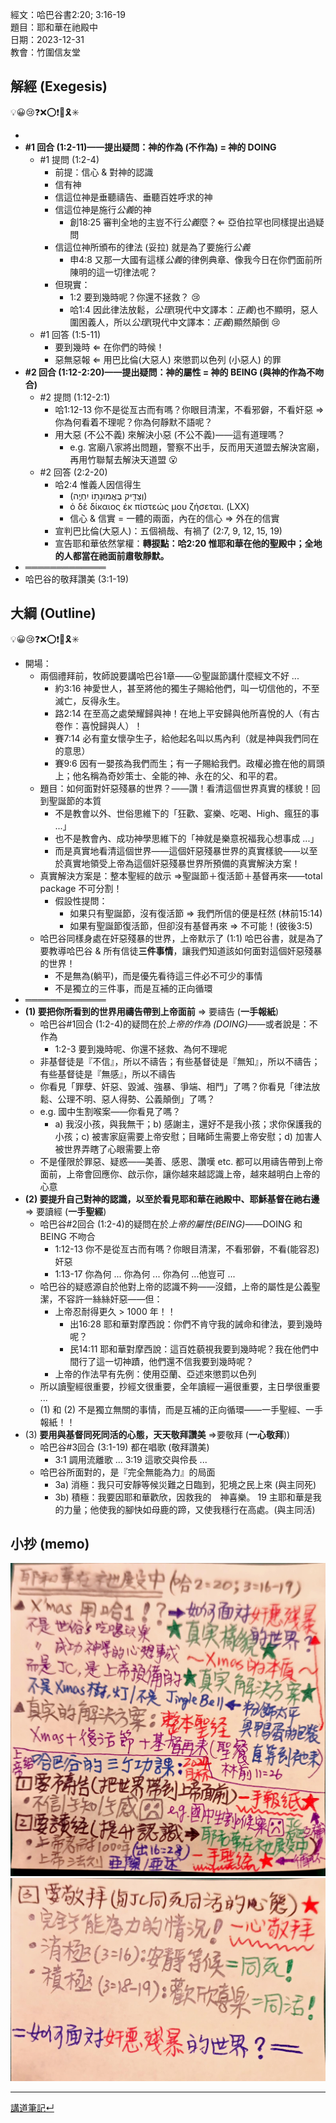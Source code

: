 經文：哈巴谷書2:20; 3:16-19   
題目：耶和華在祂殿中   
日期：2023-12-31   
教會：竹圍信友堂   


## 解經 (Exegesis)
💡😀😢❓❌⭕❗🎀🎗️✳️

- 
- **#1 回合 (1:2-11)——提出疑問：神的作為 (不作為) = 神的 DOING**
	- #1 提問 (1:2-4)
		- 前提：信心 & 對神的認識
		- 信有神
		- 信這位神是垂聽禱告、垂聽百姓呼求的神
		- 信這位神是施行*公義*的神
			- 創18:25 審判全地的主豈不行*公義*麼？⇐ 亞伯拉罕也同樣提出過疑問
		- 信這位神所頒布的律法 (妥拉) 就是為了要施行*公義*
			- 申4:8 又那一大國有這樣*公義*的律例典章、像我今日在你們面前所陳明的這一切律法呢？ 
		- 但現實：
			- 1:2 要到幾時呢？你還不拯救？ 😢
			- 哈1:4 因此律法放鬆，*公理*(現代中文譯本：*正義*)也不顯明，惡人圍困義人，所以*公理*(現代中文譯本：*正義*)顯然顛倒 😢
	- #1 回答 (1:5-11)
		- 要到幾時 ⇐ 在你們的時候！
		- 惡無惡報 ⇐ 用巴比倫(大惡人) 來懲罰以色列 (小惡人) 的罪
- **#2 回合 (1:12-2:20)——提出疑問：神的屬性 = 神的 BEING (與神的作為不吻合)**
	- #2 提問 (1:12-2:1)
		- 哈1:12-13 你不是從亙古而有嗎？你眼目清潔，不看邪僻，不看奸惡 ⇒ 你為何看着不理呢？你為何靜默不語呢？
		- 用大惡 (不公不義) 來解決小惡 (不公不義)——這有道理嗎？
			- e.g. 宮廟八家將出問題，警察不出手，反而用天道盟去解決宮廟，再用竹聯幫去解決天道盟 😮
	- #2 回答 (2:2-20)
		- 哈2:4 惟義人因信得生
			- (‎וְצַדִּ֖יק בֶּאֱמוּנָת֥וֹ יִחְיֶֽה) 
			- ὁ δὲ δίκαιος ἐκ πίστεώς μου ζήσεται. (LXX)
			- 信心 & 信實 = 一體的兩面，內在的信心 ⇒ 外在的信實
		- 宣判巴比倫(大惡人)：五個禍哉、有禍了 (2:7, 9, 12, 15, 19) 
		- 宣告耶和華依然掌權：**轉捩點：哈2:20 惟耶和華在他的聖殿中；全地的人都當在祂面前肅敬靜默。**
- ═════════════
- 哈巴谷的敬拜讚美 (3:1-19)

## 大綱 (Outline)
💡😀😢❓❌⭕❗🎀🎗️✳️

- 開場：
	- 兩個禮拜前，牧師說要講哈巴谷1章——😮聖誕節講什麼經文不好 ...
		- 約3:16 神愛世人，甚至將他的獨生子賜給他們，叫一切信他的，不至滅亡，反得永生。 
		- 路2:14 在至高之處榮耀歸與神！在地上平安歸與他所喜悅的人（有古卷作：喜悅歸與人）！ 
		- 賽7:14 必有童女懷孕生子，給他起名叫以馬內利（就是神與我們同在的意思）
		- 賽9:6 因有一嬰孩為我們而生；有一子賜給我們。政權必擔在他的肩頭上；他名稱為奇妙策士、全能的神、永在的父、和平的君。 
	- 題目：如何面對奸惡殘暴的世界？——讚！看清這個世界真實的樣貌！回到聖誕節的本質
		- 不是教會以外、世俗思維下的「狂歡、宴樂、吃喝、High、瘋狂的事 ...」
		- 也不是教會內、成功神學思維下的「神就是樂意祝福我心想事成 ...」
		- 而是真實地看清這個世界——這個奸惡殘暴世界的真實樣貌——以至於真實地領受上帝為這個奸惡殘暴世界所預備的真實解決方案！
	- 真實解決方案是：整本聖經的啟示 ⇒聖誕節＋復活節＋基督再來——total package 不可分割！
		- 假設性提問：
			- 如果只有聖誕節，沒有復活節 ⇒ 我們所信的便是枉然 (林前15:14)
			- 如果有聖誕節復活節，但卻沒有基督再來 ⇒ 不可能！(彼後3:5)
	- 哈巴谷同樣身處在奸惡殘暴的世界，上帝默示了 (1:1) 哈巴谷書，就是為了要教導哈巴谷 & 所有信徒**三件事情**，讓我們知道該如何面對這個奸惡殘暴的世界！
		- 不是無為(躺平)，而是優先看待這三件必不可少的事情
		- 不是獨立的三件事，而是互補的正向循環
- ═════════════
- **(1) 要把你所看到的世界用禱告帶到上帝面前** ⇒ 要禱告 (**一手報紙**)
	- 哈巴谷#1回合 (1:2-4)的疑問在於*上帝的作為 (DOING)*——或者說是：不作為
		- 1:2-3 要到幾時呢、你還不拯救、為何不理呢
	- 非基督徒是『不信』，所以不禱告；有些基督徒是『無知』，所以不禱告；有些基督徒是『無感』，所以不禱告
	- 你看見「罪孽、奸惡、毀滅、強暴、爭端、相鬥」了嗎？你看見「律法放鬆、公理不明、惡人得勢、公義顛倒」了嗎？
	- e.g. 國中生割喉案——你看見了嗎？
		- a) 我沒小孩，與我無干；b) 感謝主，還好不是我小孩；求你保護我的小孩；c) 被害家庭需要上帝安慰；目睹師生需要上帝安慰；d) 加害人被世界弄瞎了心眼需要上帝
	- 不是僅限於罪惡、疑惑——美善、感恩、讚嘆 etc. 都可以用禱告帶到上帝面前，上帝會回應你、啟示你，讓你越來越認識上帝，越來越明白上帝的心意
- **(2) 要提升自己對神的認識，以至於看見耶和華在祂殿中、耶穌基督在祂右邊** ⇒ 要讀經 (**一手聖經**)
	- 哈巴谷#2回合 (1:2-4)的疑問在於*上帝的屬性(BEING)*——DOING 和 BEING 不吻合
		- 1:12-13 你不是從亙古而有嗎？你眼目清潔，不看邪僻，不看(能容忍)奸惡
		- 1:13-17 你為何 ... 你為何 ... 你為何 ...他豈可 ...
	- 哈巴谷的疑惑源自於他對上帝的認識不夠——沒錯，上帝的屬性是公義聖潔，不容許一絲絲奸惡——但：
		- 上帝忍耐得更久 > 1000 年！！
			- 出16:28 耶和華對摩西說：你們不肯守我的誡命和律法，要到幾時呢？ 
			- 民14:11 耶和華對摩西說：這百姓藐視我要到幾時呢？我在他們中間行了這一切神蹟，他們還不信我要到幾時呢？ 
		- 上帝的作法早有先例：使用亞蘭、亞述來懲罰以色列
	- 所以讀聖經很重要，抄經文很重要，全年讀經一遍很重要，主日學很重要 ...
	- (1) 和 (2) 不是獨立無關的事情，而是互補的正向循環——一手聖經、一手報紙！！
- (3) **要用與基督同死同活的心態，天天敬拜讚美**  ⇒要敬拜 (**一心敬拜**))
	- 哈巴谷#3回合 (3:1-19) 都在唱歌 (敬拜讚美)
		- 3:1 調用流離歌 ... 3:19 這歌交與伶長 ...
	- 哈巴谷所面對的，是『完全無能為力』的局面
		- 3a) 消極：我只可安靜等候災難之日臨到，犯境之民上來 (與主同死)
		- 3b) 積極：我要因耶和華歡欣，因救我的　神喜樂。 19 主耶和華是我的力量；他使我的腳快如母鹿的蹄，又使我穩行在高處。(與主同活)
	
## 小抄 (memo)


![images/2023_12_31 06_59 Office Lens.jpg](images/2023_12_31%2006_59%20Office%20Lens.jpg)
![images/2023_12_31 07_00 Office Lens.jpg](images/2023_12_31%2007_00%20Office%20Lens.jpg)


---


[講道筆記↵](README.md)


